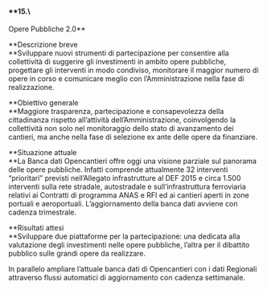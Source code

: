 #### **15.\
 Opere Pubbliche 2.0**

**Descrizione breve\
**Sviluppare nuovi strumenti di partecipazione per consentire alla
collettività di suggerire gli investimenti in ambito opere pubbliche,
progettare gli interventi in modo condiviso, monitorare il maggior
numero di opere in corso e comunicare meglio con l’Amministrazione nella
fase di realizzazione.

**Obiettivo generale\
**Maggiore trasparenza, partecipazione e consapevolezza della
cittadinanza rispetto all’attività dell’Amministrazione, coinvolgendo la
collettività non solo nel monitoraggio dello stato di avanzamento dei
cantieri, ma anche nella fase di selezione ex ante delle opere da
finanziare.

**Situazione attuale\
**La Banca dati Opencantieri offre oggi una visione parziale sul
panorama delle opere pubbliche. Infatti comprende attualmente 32
interventi “prioritari” previsti nell’Allegato infrastrutture al DEF
2015 e circa 1.500 interventi sulla rete stradale, autostradale e
sull’infrastruttura ferroviaria relativi ai Contratti di programma ANAS
e RFI ed ai cantieri aperti in zone portuali e aeroportuali.
L’aggiornamento della banca dati avviene con cadenza trimestrale.

**Risultati attesi\
**Sviluppare due piattaforme per la partecipazione: una dedicata alla
valutazione degli investimenti nelle opere pubbliche, l’altra per il
dibattito pubblico sulle grandi opere da realizzare.

In parallelo ampliare l’attuale banca dati di Opencantieri con i dati
Regionali attraverso flussi automatici di aggiornamento con cadenza
settimanale.

